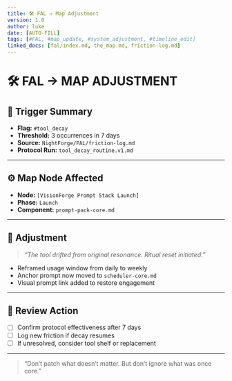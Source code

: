 ```yaml
---
title: 🛠️ FAL → Map Adjustment
version: 1.0
author: luke
date: [AUTO-FILL]
tags: [#FAL, #map_update, #system_adjustment, #timeline_edit]
linked_docs: [fal/index.md, the_map.md, friction-log.md]
---
```


# 🛠️ FAL → MAP ADJUSTMENT

## 📌 Trigger Summary
- **Flag:** `#tool_decay`
- **Threshold:** 3 occurrences in 7 days
- **Source:** `NightForge/FAL/friction-log.md`
- **Protocol Run:** `tool_decay_routine.v1.md`

---

## ⚙️ Map Node Affected
- **Node:** `[VisionForge Prompt Stack Launch]`
- **Phase:** `Launch`
- **Component:** `prompt-pack-core.md`

---

## 🧬 Adjustment
> *“The tool drifted from original resonance. Ritual reset initiated.”*

- Reframed usage window from daily to weekly
- Anchor prompt now moved to `scheduler-core.md`
- Visual prompt link added to restore engagement

---

## 🔁 Review Action
- [ ] Confirm protocol effectiveness after 7 days
- [ ] Log new friction if decay resumes
- [ ] If unresolved, consider tool shelf or replacement

---

> “Don’t patch what doesn’t matter. But don’t ignore what was once core.”

